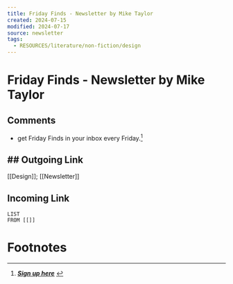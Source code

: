 ```yaml
---
title: Friday Finds - Newsletter by Mike Taylor
created: 2024-07-15
modified: 2024-07-17
source: newsletter
tags:
  - RESOURCES/literature/non-fiction/design
---
```

# Friday Finds - Newsletter by Mike Taylor
## Comments
- get Friday Finds in your inbox every Friday.[^1]
## ## Outgoing Link
[[Design]]; [[Newsletter]]
## Incoming Link
```dataview
LIST
FROM [[]]
```
# Footnotes

[^1]: _**[Sign up here](https://miketaylor.beehiiv.com/)**_ 
